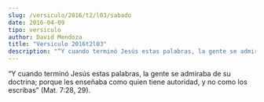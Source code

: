 ```yaml
---
slug: /versiculo/2016/t2/l03/sabado
date: 2016-04-09
tipo: versiculo
author: David Mendoza
title: "Versiculo 2016t2l03"
description: "“Y cuando terminó Jesús estas palabras, la gente se admiraba de su doctrina; porque les enseñaba como quien tiene autoridad, y no como los escribas” (Mat. 7:28, 29)."
---
```


“Y cuando terminó Jesús estas palabras, la gente se admiraba de su doctrina; porque les enseñaba como quien tiene autoridad, y no como los escribas” (Mat. 7:28, 29).
